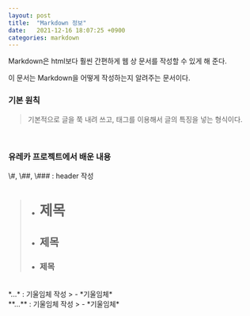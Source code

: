 ```yaml
---
layout: post
title:  "Markdown 정보"
date:   2021-12-16 18:07:25 +0900
categories: markdown
---
```


Markdown은 html보다 훨씬 간편하게 웹 상 문서를 작성할 수 있게 해 준다.

이 문서는 Markdown을 어떻게 작성하는지 알려주는 문서이다.

### 기본 원칙

> 기본적으로 글을 쭉 내려 쓰고, 태그를 이용해서 글의 특징을 넣는 형식이다.
<br/>

### 유레카 프로젝트에서 배운 내용
\\#, \\##, \\### : header 작성
> - # 제목
> - ## 제목
> - ### 제목

<br/>
*...* : 기울임체 작성
> - *기울임체*

<br/>
**...** : 기울임체 작성
> - *기울임체*
